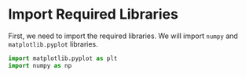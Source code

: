 # Import Required Libraries

First, we need to import the required libraries. We will import `numpy` and `matplotlib.pyplot` libraries.

```python
import matplotlib.pyplot as plt
import numpy as np
```
